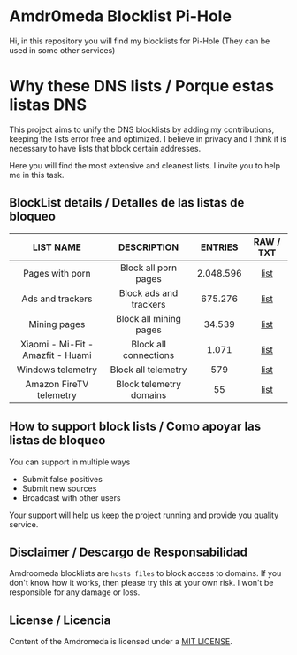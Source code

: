 # Amdr0meda Blocklist Pi-Hole
Hi, in this repository you will find my blocklists for Pi-Hole (They can be used in some other services)

# Why these DNS lists / Porque estas listas DNS
This project aims to unify the DNS blocklists by adding my contributions, keeping the lists error free and optimized. I believe in privacy and I think it is necessary to have lists that block certain addresses.

Here you will find the most extensive and cleanest lists. I invite you to help me in this task.

## BlockList details / Detalles de las listas de bloqueo
| LIST NAME | DESCRIPTION | ENTRIES | RAW / TXT |
|:---------:|:-------:|:--------------:|:---------:|
Pages with porn | Block all porn pages | 2.048.596 | [list](https://github.com/Amdromeda/Blocklist-Pi-Hole/blob/master/Porn%20pages.txt) | 
Ads and trackers | Block ads and trackers | 675.276 | [list](https://raw.githubusercontent.com/Amdromeda/Blocklist-Pi-Hole/master/Ads%20and%20trackers.txt) | 
Mining pages | Block all mining pages | 34.539 | [list](https://raw.githubusercontent.com/) | 
Xiaomi - Mi-Fit - Amazfit - Huami | Block all connections | 1.071 | [list](https://raw.githubusercontent.com/Amdromeda/Blocklist-Pi-Hole/master/Xiaomi%2C%20Mi-Fit%2C%20Amazfit.txt) | 
Windows telemetry | Block all telemetry | 579 | [list](https://raw.githubusercontent.com/Amdromeda/Blocklist-Pi-Hole/master/Windows%20telemetry.txt) |
Amazon FireTV telemetry | Block telemetry domains | 55 | [list](https://raw.githubusercontent.com/Amdromeda/Blocklist-Pi-Hole/master/Amazon%20FireTV%20telemetry.txt) | 


## How to support block lists / Como apoyar las listas de bloqueo
You can support in multiple ways
- Submit false positives
- Submit new sources
- Broadcast with other users
 
 Your support will help us keep the project running and provide you quality service.
 
## Disclaimer / Descargo de Responsabilidad
Amdroomeda blocklists are `hosts files` to block access to domains. If you don't know how it works, then please try this at your own risk. I won't be responsible for any damage or loss.

## License / Licencia
Content of the Amdromeda is licensed under a [MIT LICENSE](https://github.com/Amdroomeda/Blocklist-Pi-Hole/blob/master/LICENSE).
